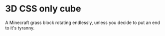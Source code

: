 # 3D CSS only cube
A Minecraft grass block rotating endlessly, unless you decide to put an end to it's tyranny.
